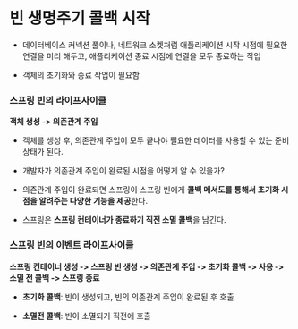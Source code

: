 # 빈 생명주기 콜백 시작

- 데이터베이스 커넥션 풀이나, 네트워크 소켓처럼 애플리케이션 시작 시점에 필요한 연결을 미리 해두고, 애플리케이션 종료 시점에 연결을 모두 종료하는 작업

- 객체의 초기화와 종료 작업이 필요함

### 스프링 빈의 라이프사이클

**객체 생성 -> 의존관계 주입**

- 객체를 생성 후, 의존관계 주입이 모두 끝나야 필요한 데이터를 사용할 수 있는 준비 상태가 된다.

- 개발자가 의존관계 주입이 완료된 시점을 어떻게 알 수 있을가?

- 의존관계 주입이 완료되면 스프링이 스프링 빈에게 **콜백 메서도를 통해서 초기화 시점을 알려주는 다양한 기능을 제공**한다.

- 스프링은 **스프링 컨테이너가 종료하기 직전 소멸 콜백**을 남긴다.

### 스프링 빈의 이벤트 라이프사이클

**스프링 컨테이너 생성 -> 스프링 빈 생성 -> 의존관계 주입 -> 초기화 콜백 -> 사용 -> 소멸 전 콜백 -> 스프링 종료**

- **초기화 콜백**: 빈이 생성되고, 빈의 의존관계 주입이 완료된 후 호출

- **소멸전 콜백**: 빈이 소멸되기 직전에 호출

